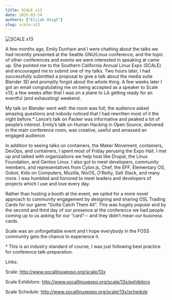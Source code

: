 ```yaml
---
title: SCALE x13
date: 2015-03-24
authors: ["Elijah Voigt"]
slug: scale-x13
---
```


![SCALE x13](/images/scale-x13.jpg#blog)

A few months ago, Emily Dunham and I were chatting about the talks we had recently presented at the Seattle GNU/Linux
conference, and the topic of other conferences and events we were interested in speaking at came up. She pointed me to
the Southern California Annual Linux Expo (SCALE) and encouraged me to submit one of my talks. Two hours later, I had
successfully submitted a proposal to give a talk about the media suite Blender 3D and promptly forgot about the whole
thing. A few weeks later I got an email congratulating me on being accepted as a speaker to Scale x13; a few weeks after
that I was on a plane to LA getting ready for an eventful (and exhausting) weekend.

My talk on Blender went well: the room was full, the audience asked amazing questions and nobody noticed that I had
rewritten most of it the night before.\* Lance’s talk on Packer was informative and peaked a lot of people’s interest.
Emily’s talk on Human Hacking in Open Source, delivered in the main conference room, was creative, useful and amassed an
engaged audience.

In addition to seeing talks on containers, the Maker Movement, containers, DevOps, and containers, I spent most of
Friday perusing the Expo Hall. I met up and talked with organizations we help host like Drupal, the Linux Foundation,
and Gentoo Linux. I also got to meet developers, community members, and representatives from Cylon.js, Chef, the EFF,
Elementary OS, Gobot, Kids on Computers, Mozilla, NixOS, O’Reilly, Salt Stack, and many more. I was humbled and honored
to meet leaders and developers of projects which I use and love every day.

Rather than hosting a booth at the event, we opted for a more novel approach to community engagement by designing and
sharing OSL Trading Cards for our game “Gotta Catch Them All”. This was hugely popular and by the second and third day
of our presence at the conference we had people coming up to us asking for our “card”-- and they didn’t mean our
business cards.

Scale was an unforgettable event and I hope everybody in the FOSS community gets the chance to experience it.

\* This is an industry standard of course, I was just following best practice for conference talk-preparation.

Links:

Scale: <http://www.socallinuxexpo.org/scale/13x>

Scale Exhibitors: <http://www.socallinuxexpo.org/scale/13x/exhibitors>

Scale Schedule: <http://www.socallinuxexpo.org/scale/13x/schedule>
